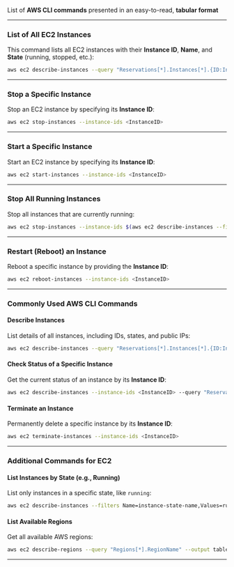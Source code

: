 
 List of **AWS CLI commands** presented in an easy-to-read, **tabular format** 

---

### **List of All EC2 Instances**

This command lists all EC2 instances with their **Instance ID**, **Name**, and **State** (running, stopped, etc.):

```bash
aws ec2 describe-instances --query "Reservations[*].Instances[*].{ID:InstanceId,Name:Tags[?Key=='Name']|[0].Value,State:State.Name}" --output table
```

---

### **Stop a Specific Instance**

Stop an EC2 instance by specifying its **Instance ID**:

```bash
aws ec2 stop-instances --instance-ids <InstanceID>
```


---

### **Start a Specific Instance**

Start an EC2 instance by specifying its **Instance ID**:

```bash
aws ec2 start-instances --instance-ids <InstanceID>
```


---

### **Stop All Running Instances**

Stop all instances that are currently running:

```bash
aws ec2 stop-instances --instance-ids $(aws ec2 describe-instances --filters Name=instance-state-name,Values=running --query "Reservations[*].Instances[*].InstanceId" --output text)
```

---

### **Restart (Reboot) an Instance**

Reboot a specific instance by providing the **Instance ID**:

```bash
aws ec2 reboot-instances --instance-ids <InstanceID>
```

---

### **Commonly Used AWS CLI Commands**

#### **Describe Instances**

List details of all instances, including IDs, states, and public IPs:

```bash
aws ec2 describe-instances --query "Reservations[*].Instances[*].{ID:InstanceId,State:State.Name,IP:PublicIpAddress}" --output table
```

#### **Check Status of a Specific Instance**

Get the current status of an instance by its **Instance ID**:

```bash
aws ec2 describe-instances --instance-ids <InstanceID> --query "Reservations[*].Instances[*].State.Name" --output text
```

#### **Terminate an Instance**

Permanently delete a specific instance by its **Instance ID**:

```bash
aws ec2 terminate-instances --instance-ids <InstanceID>
```

---

### **Additional Commands for EC2**

#### **List Instances by State (e.g., Running)**

List only instances in a specific state, like `running`:

```bash
aws ec2 describe-instances --filters Name=instance-state-name,Values=running --query "Reservations[*].Instances[*].{ID:InstanceId,Name:Tags[?Key=='Name']|[0].Value,State:State.Name}" --output table
```

#### **List Available Regions**

Get all available AWS regions:

```bash
aws ec2 describe-regions --query "Regions[*].RegionName" --output table
```

---